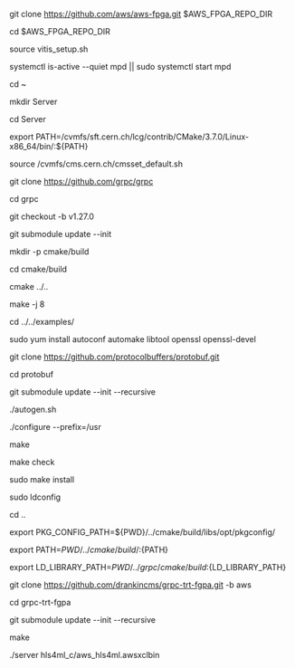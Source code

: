 git clone https://github.com/aws/aws-fpga.git $AWS_FPGA_REPO_DIR

cd $AWS_FPGA_REPO_DIR

source vitis_setup.sh

systemctl is-active --quiet mpd || sudo systemctl start mpd

cd ~

mkdir Server

cd Server

export PATH=/cvmfs/sft.cern.ch/lcg/contrib/CMake/3.7.0/Linux-x86_64/bin/:${PATH}

source /cvmfs/cms.cern.ch/cmsset_default.sh

git clone https://github.com/grpc/grpc

cd grpc

git checkout -b v1.27.0

git submodule update --init

mkdir -p cmake/build

cd cmake/build

cmake ../..

make -j 8

cd ../../examples/

sudo yum install autoconf automake libtool openssl openssl-devel

git clone https://github.com/protocolbuffers/protobuf.git

cd protobuf

git submodule update --init --recursive

./autogen.sh

./configure --prefix=/usr

make

make check

sudo make install

sudo ldconfig

cd ..

export PKG_CONFIG_PATH=${PWD}/../cmake/build/libs/opt/pkgconfig/

export PATH=${PWD}/../cmake/build/:${PATH}

export LD_LIBRARY_PATH=${PWD}/../grpc/cmake/build:${LD_LIBRARY_PATH}

git clone https://github.com/drankincms/grpc-trt-fgpa.git -b aws

cd grpc-trt-fgpa

git submodule update --init --recursive

make

./server hls4ml_c/aws_hls4ml.awsxclbin

